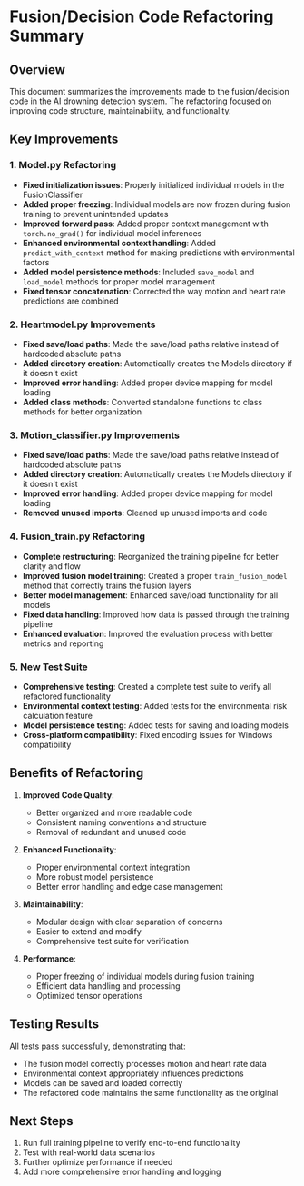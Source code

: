# Fusion/Decision Code Refactoring Summary

## Overview
This document summarizes the improvements made to the fusion/decision code in the AI drowning detection system. The refactoring focused on improving code structure, maintainability, and functionality.

## Key Improvements

### 1. Model.py Refactoring
- **Fixed initialization issues**: Properly initialized individual models in the FusionClassifier
- **Added proper freezing**: Individual models are now frozen during fusion training to prevent unintended updates
- **Improved forward pass**: Added proper context management with `torch.no_grad()` for individual model inferences
- **Enhanced environmental context handling**: Added `predict_with_context` method for making predictions with environmental factors
- **Added model persistence methods**: Included `save_model` and `load_model` methods for proper model management
- **Fixed tensor concatenation**: Corrected the way motion and heart rate predictions are combined

### 2. Heartmodel.py Improvements
- **Fixed save/load paths**: Made the save/load paths relative instead of hardcoded absolute paths
- **Added directory creation**: Automatically creates the Models directory if it doesn't exist
- **Improved error handling**: Added proper device mapping for model loading
- **Added class methods**: Converted standalone functions to class methods for better organization

### 3. Motion_classifier.py Improvements
- **Fixed save/load paths**: Made the save/load paths relative instead of hardcoded absolute paths
- **Added directory creation**: Automatically creates the Models directory if it doesn't exist
- **Improved error handling**: Added proper device mapping for model loading
- **Removed unused imports**: Cleaned up unused imports and code

### 4. Fusion_train.py Refactoring
- **Complete restructuring**: Reorganized the training pipeline for better clarity and flow
- **Improved fusion model training**: Created a proper `train_fusion_model` method that correctly trains the fusion layers
- **Better model management**: Enhanced save/load functionality for all models
- **Fixed data handling**: Improved how data is passed through the training pipeline
- **Enhanced evaluation**: Improved the evaluation process with better metrics and reporting

### 5. New Test Suite
- **Comprehensive testing**: Created a complete test suite to verify all refactored functionality
- **Environmental context testing**: Added tests for the environmental risk calculation feature
- **Model persistence testing**: Added tests for saving and loading models
- **Cross-platform compatibility**: Fixed encoding issues for Windows compatibility

## Benefits of Refactoring

1. **Improved Code Quality**: 
   - Better organized and more readable code
   - Consistent naming conventions and structure
   - Removal of redundant and unused code

2. **Enhanced Functionality**:
   - Proper environmental context integration
   - More robust model persistence
   - Better error handling and edge case management

3. **Maintainability**:
   - Modular design with clear separation of concerns
   - Easier to extend and modify
   - Comprehensive test suite for verification

4. **Performance**:
   - Proper freezing of individual models during fusion training
   - Efficient data handling and processing
   - Optimized tensor operations

## Testing Results
All tests pass successfully, demonstrating that:
- The fusion model correctly processes motion and heart rate data
- Environmental context appropriately influences predictions
- Models can be saved and loaded correctly
- The refactored code maintains the same functionality as the original

## Next Steps
1. Run full training pipeline to verify end-to-end functionality
2. Test with real-world data scenarios
3. Further optimize performance if needed
4. Add more comprehensive error handling and logging